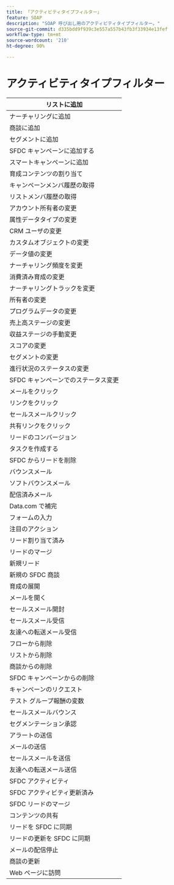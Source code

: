 ```yaml
---
title: 「アクティビティタイプフィルター」
feature: SOAP
description: "SOAP 呼び出し用のアクティビティタイプフィルター。"
source-git-commit: d335bdd9f939c3e557a557b43fb3f33934e13fef
workflow-type: tm+mt
source-wordcount: '210'
ht-degree: 90%

---
```



# アクティビティタイプフィルター

| リストに追加 |
|-------------------------------------|
| ナーチャリングに追加 |
| 商談に追加 |
| セグメントに追加 |
| SFDC キャンペーンに追加する |
| スマートキャンペーンに追加 |
| 育成コンテンツの割り当て |
| キャンペーンメンバ履歴の取得 |
| リストメンバ履歴の取得 |
| アカウント所有者の変更 |
| 属性データタイプの変更 |
| CRM ユーザの変更 |
| カスタムオブジェクトの変更 |
| データ値の変更 |
| ナーチャリング頻度を変更 |
| 消費済み育成の変更 |
| ナーチャリングトラックを変更 |
| 所有者の変更 |
| プログラムデータの変更 |
| 売上高ステージの変更 |
| 収益ステージの手動変更 |
| スコアの変更 |
| セグメントの変更 |
| 進行状況のステータスの変更 |
| SFDC キャンペーンでのステータス変更 |
| メールをクリック |
| リンクをクリック |
| セールスメールクリック |
| 共有リンクをクリック |
| リードのコンバージョン |
| タスクを作成する |
| SFDC からリードを削除 |
| バウンスメール |
| ソフトバウンスメール |
| 配信済みメール |
| Data.com で補完 |
| フォームの入力 |
| 注目のアクション |
| リード割り当て済み |
| リードのマージ |
| 新規リード |
| 新規の SFDC 商談 |
| 育成の展開 |
| メールを開く |
| セールスメール開封 |
| セールスメール受信 |
| 友達への転送メール受信 |
| フローから削除 |
| リストから削除 |
| 商談からの削除 |
| SFDC キャンペーンからの削除 |
| キャンペーンのリクエスト |
| テスト グループ報酬の変数 |
| セールスメールバウンス |
| セグメンテーション承認 |
| アラートの送信 |
| メールの送信 |
| セールスメールを送信 |
| 友達への転送メール送信 |
| SFDC アクティビティ |
| SFDC アクティビティ更新済み |
| SFDC リードのマージ |
| コンテンツの共有 |
| リードを SFDC に同期 |
| リードの更新を SFDC に同期 |
| メールの配信停止 |
| 商談の更新 |
| Web ページに訪問 |
